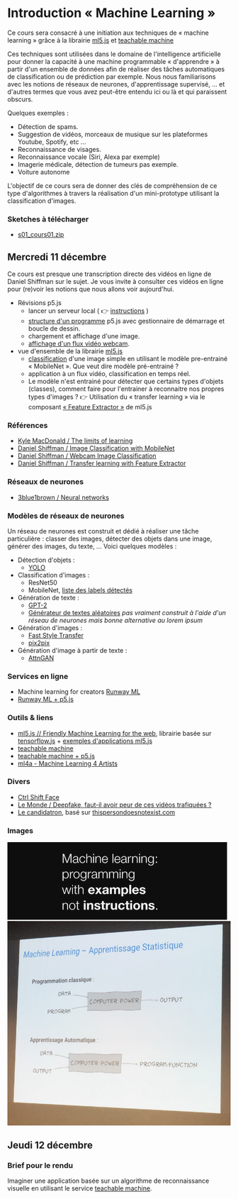 
Introduction « Machine Learning »
===============================================

Ce cours sera consacré à une initiation aux techniques de « machine learning » grâce à la librairie [ml5.js](https://ml5js.org/) et [teachable machine](https://teachablemachine.withgoogle.com/)

Ces techniques sont utilisées dans le domaine de l'intelligence artificielle pour donner la capacité à une machine programmable « d'apprendre » à partir d'un ensemble de données afin de réaliser des tâches automatiques de classification ou de prédiction par exemple. Nous nous familiarisons avec les notions de réseaux de neurones, d'apprentissage supervisé, ... et d'autres termes que vous avez peut-être entendu ici ou là et qui paraissent obscurs.

Quelques exemples : 
* Détection de spams.
* Suggestion de vidéos, morceaux de musique sur les plateformes Youtube, Spotify, etc ... 
* Reconnaissance de visages.
* Reconnaissance vocale (Siri, Alexa par exemple)
* Imagerie médicale, détection de tumeurs pas exemple.
* Voiture autonome

L'objectif de ce cours sera de donner des clés de compréhension de ce type d'algorithmes à travers la réalisation d'un mini-prototype utilisant la classification d'images.

### Sketches à télécharger
* [s01_cours01.zip](s01_cours01.zip)

## Mercredi 11 décembre
Ce cours est presque une transcription directe des vidéos en ligne de Daniel Shiffman sur le sujet. Je vous invite à consulter ces vidéos en ligne pour (re)voir les notions que nous allons voir aujourd'hui.

* Révisions p5.js
  * lancer un serveur local ( :point_right: [instructions](https://github.com/v3ga/Cours_Bordeaux_Montaigne/tree/master/MAG1E22_2018_2019#serveur-web-en-local)   )  
  * [structure d'un programme](https://p5js.org/reference/#/p5/setup) p5.js avec gestionnaire de démarrage et boucle de dessin.
  * chargement et affichage d'une image.
  * [affichage d'un flux vidéo webcam](https://p5js.org/examples/dom-video-capture.html).
* vue d'ensemble de la librairie [ml5.js](https://ml5js.org/)
  * [classification](https://learn.ml5js.org/docs/#/reference/image-classifier?id=description) d'une image simple en utilisant le modèle pre-entrainé « MobileNet ». Que veut dire modèle pré-entrainé ? 
  * application à un flux vidéo, classification en temps réel.
  * Le modèle n'est entrainé pour détecter que certains types d'objets (classes), comment faire pour l'entrainer à reconnaitre nos propres types d'images ? :point_right: Utilisation du « transfer learning » via le composant [« Feature Extractor »](https://learn.ml5js.org/docs/#/reference/feature-extractor) de ml5.js

### Références
* [Kyle MacDonald / The limits of learning](https://www.youtube.com/watch?v=kWvHjp8vifM)
* [Daniel Shiffman / Image Classification with MobileNet](https://www.youtube.com/watch?v=yNkAuWz5lnY)
* [Daniel Shiffman / Webcam Image Classification](https://www.youtube.com/watch?v=D9BoBSkLvFo)
* [Daniel Shiffman / Transfer learning with Feature Extractor](https://www.youtube.com/watch?v=kRpZ5OqUY6Y)

### Réseaux de neurones
* [3blue1brown / Neural networks](https://www.3blue1brown.com/neural-networks)

### Modèles de réseaux de neurones
Un réseau de neurones est construit et dédié à réaliser une tâche particulière : classer des images, détecter des objets dans une image, générer des images, du texte, ... Voici quelques modèles :  

* Détection d'objets : 
  * [YOLO](https://pjreddie.com/darknet/yolo/)
* Classification d'images : 
  * ResNet50
  * MobileNet, [liste des labels détectés](https://github.com/moxel/caffe-mobilenet/blob/master/labels.txt) 
* Génération de texte : 
  * [GPT-2](https://www.01net.com/actualites/gpt-2-cette-intelligence-artificielle-pourrait-devenir-l-arme-ultime-des-trolls-1802378.html)
  * [Générateur de textes aléatoires](http://enneagon.org/phrases) *pas vraiment construit à l'aide d'un réseau de neurones mais bonne alternative au lorem ipsum*
* Génération d'images : 
  * [Fast Style Transfer](https://github.com/lengstrom/fast-style-transfer/)
  * [pix2pix](https://affinelayer.com/pixsrv/)
* Génération d'image à partir de texte : 
  * [AttnGAN](https://github.com/taoxugit/AttnGAN)

### Services en ligne 
* Machine learning for creators [Runway ML](https://runwayml.com/)
 * [Runway ML + p5.js](https://learn.runwayml.com/#/networking/examples?id=p5js)

### Outils & liens
* [ml5.js // Friendly Machine Learning for the web](https://ml5js.org/), librairie basée sur [tensorflow.js](https://www.tensorflow.org/js/?hl=fr) + [exemples d'applications ml5.js](https://github.com/ml5js/ml5-examples/)
* [teachable machine](https://teachablemachine.withgoogle.com/)
* [teachable machine + p5.js](https://github.com/yining1023/teachable-machine-p5)
* [ml4a - Machine Learning 4 Artists](https://ml4a.github.io/)

### Divers
* [Ctrl Shift Face](https://www.youtube.com/channel/UCKpH0CKltc73e4wh0_pgL3g) 
* [Le Monde / Deepfake, faut-il avoir peur de ces vidéos trafiquées ? ](https://www.lemonde.fr/pixels/article/2019/11/24/deepfakes-faut-il-avoir-peur-de-ces-videos-trafiquees_6020333_4408996.html)
* [Le candidatron](https://twitter.com/LeCandidatron), basé sur [thispersondoesnotexist.com](https://thispersondoesnotexist.com/)

### Images
![Kyle McDonald](images/ML_examples_not_instructions.png)
![ML_data_output_program_function.jpg](images/ML_data_output_program_function.jpg)

## Jeudi 12 décembre

### Brief pour le rendu
Imaginer une application basée sur un algorithme de reconnaissance visuelle en utilisant le service [teachable machine](https://teachablemachine.withgoogle.com/). 





